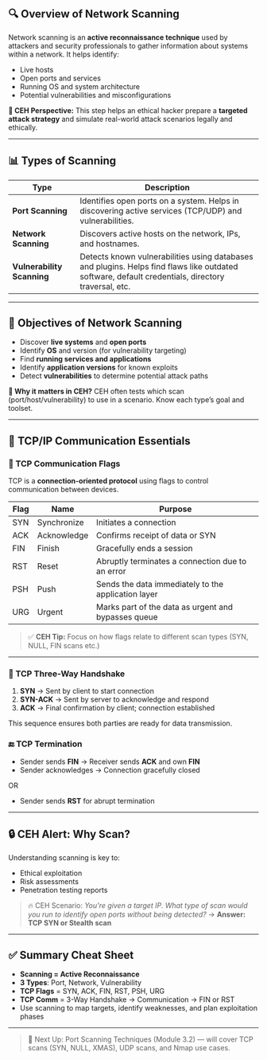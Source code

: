 ## 🔍 Overview of Network Scanning

Network scanning is an **active reconnaissance technique** used by attackers and security professionals to gather information about systems within a network. It helps identify:

- Live hosts
- Open ports and services
- Running OS and system architecture
- Potential vulnerabilities and misconfigurations

**🎯 CEH Perspective:** This step helps an ethical hacker prepare a **targeted attack strategy** and simulate real-world attack scenarios legally and ethically.

---

## 📊 Types of Scanning

| Type                 | Description                                                                                         |
|----------------------|-----------------------------------------------------------------------------------------------------|
| **Port Scanning**     | Identifies open ports on a system. Helps in discovering active services (TCP/UDP) and vulnerabilities. |
| **Network Scanning**  | Discovers active hosts on the network, IPs, and hostnames.                                           |
| **Vulnerability Scanning** | Detects known vulnerabilities using databases and plugins. Helps find flaws like outdated software, default credentials, directory traversal, etc. |

---

## 🎯 Objectives of Network Scanning

- Discover **live systems** and **open ports**
- Identify **OS** and version (for vulnerability targeting)
- Find **running services and applications**
- Identify **application versions** for known exploits
- Detect **vulnerabilities** to determine potential attack paths

**🧠 Why it matters in CEH?**
CEH often tests which scan (port/host/vulnerability) to use in a scenario. Know each type’s goal and toolset.

---

## 🔁 TCP/IP Communication Essentials

### 📡 TCP Communication Flags

TCP is a **connection-oriented protocol** using flags to control communication between devices.

| Flag | Name          | Purpose                                                            |
|------|---------------|---------------------------------------------------------------------|
| SYN  | Synchronize   | Initiates a connection                                              |
| ACK  | Acknowledge   | Confirms receipt of data or SYN                                     |
| FIN  | Finish        | Gracefully ends a session                                           |
| RST  | Reset         | Abruptly terminates a connection due to an error                   |
| PSH  | Push          | Sends the data immediately to the application layer                |
| URG  | Urgent        | Marks part of the data as urgent and bypasses queue                |

> ✅ **CEH Tip:** Focus on how flags relate to different scan types (SYN, NULL, FIN scans etc.)

---

### 🔗 TCP Three-Way Handshake

1. **SYN** → Sent by client to start connection
2. **SYN-ACK** → Sent by server to acknowledge and respond
3. **ACK** → Final confirmation by client; connection established

This sequence ensures both parties are ready for data transmission.

### 🔚 TCP Termination

- Sender sends **FIN** → Receiver sends **ACK** and own **FIN**
- Sender acknowledges → Connection gracefully closed

OR

- Sender sends **RST** for abrupt termination

---

## 🔒 CEH Alert: Why Scan?

Understanding scanning is key to:

- Ethical exploitation
- Risk assessments
- Penetration testing reports

> 🔥 CEH Scenario: *You're given a target IP. What type of scan would you run to identify open ports without being detected?* → **Answer: TCP SYN or Stealth scan**

---

## ✅ Summary Cheat Sheet

- **Scanning = Active Reconnaissance**
- **3 Types**: Port, Network, Vulnerability
- **TCP Flags** = SYN, ACK, FIN, RST, PSH, URG
- **TCP Comm** = 3-Way Handshake → Communication → FIN or RST
- Use scanning to map targets, identify weaknesses, and plan exploitation phases

---

> 📘 Next Up: Port Scanning Techniques (Module 3.2) — will cover TCP scans (SYN, NULL, XMAS), UDP scans, and Nmap use cases.
